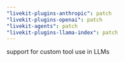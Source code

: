 ```yaml
---
"livekit-plugins-anthropic": patch
"livekit-plugins-openai": patch
"livekit-agents": patch
"livekit-plugins-llama-index": patch
---
```


support for custom tool use in LLMs
